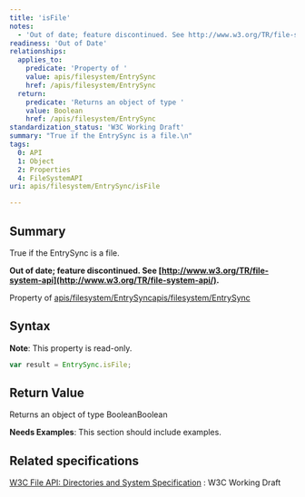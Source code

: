 ```yaml
---
title: 'isFile'
notes:
  - 'Out of date; feature discontinued. See http://www.w3.org/TR/file-system-api/.'
readiness: 'Out of Date'
relationships:
  applies_to:
    predicate: 'Property of '
    value: apis/filesystem/EntrySync
    href: /apis/filesystem/EntrySync
  return:
    predicate: 'Returns an object of type '
    value: Boolean
    href: /apis/filesystem/EntrySync
standardization_status: 'W3C Working Draft'
summary: "True if the EntrySync is a file.\n"
tags:
  0: API
  1: Object
  2: Properties
  4: FileSystemAPI
uri: apis/filesystem/EntrySync/isFile

---
```

## Summary

True if the EntrySync is a file.

**Out of date; feature discontinued. See [http://www.w3.org/TR/file-system-api](http://www.w3.org/TR/file-system-api/).**

Property of [apis/filesystem/EntrySync](/apis/filesystem/EntrySync)[apis/filesystem/EntrySync](/apis/filesystem/EntrySync)

## Syntax

**Note**: This property is read-only.

``` js
var result = EntrySync.isFile;
```

## Return Value

Returns an object of type BooleanBoolean

**Needs Examples**: This section should include examples.

## Related specifications

[W3C File API: Directories and System Specification](http://dev.w3.org/2009/dap/file-system/pub/FileSystem/)
:   W3C Working Draft
